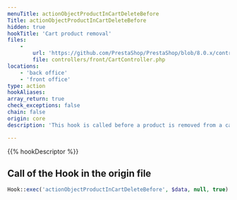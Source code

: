 ```yaml
---
menuTitle: actionObjectProductInCartDeleteBefore
Title: actionObjectProductInCartDeleteBefore
hidden: true
hookTitle: 'Cart product removal'
files:
    -
        url: 'https://github.com/PrestaShop/PrestaShop/blob/8.0.x/controllers/front/CartController.php'
        file: controllers/front/CartController.php
locations:
    - 'back office'
    - 'front office'
type: action
hookAliases: 
array_return: true
check_exceptions: false
chain: false
origin: core
description: 'This hook is called before a product is removed from a cart'

---
```


{{% hookDescriptor %}}

## Call of the Hook in the origin file

```php
Hook::exec('actionObjectProductInCartDeleteBefore', $data, null, true)
```
